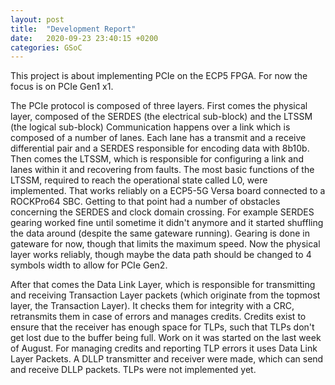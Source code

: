 ```yaml
---
layout: post
title:  "Development Report"
date:   2020-09-23 23:40:15 +0200
categories: GSoC
---
```


This project is about implementing PCIe on the ECP5 FPGA.
For now the focus is on PCIe Gen1 x1.

The PCIe protocol is composed of three layers.
First comes the physical layer, composed of the SERDES (the electrical sub-block) and the LTSSM (the logical sub-block)
Communication happens over a link which is composed of a number of lanes.
Each lane has a transmit and a receive differential pair and a SERDES responsible for encoding data with 8b10b.
Then comes the LTSSM, which is responsible for configuring a link and lanes within it and recovering from faults.
The most basic functions of the LTSSM, required to reach the operational state called L0, were implemented.
That works reliably on a ECP5-5G Versa board connected to a ROCKPro64 SBC.
Getting to that point had a number of obstacles concerning the SERDES and clock domain crossing.
For example SERDES gearing worked fine until sometime it didn't anymore and it started shuffling the data around (despite the same gateware running).
Gearing is done in gateware for now, though that limits the maximum speed.
Now the physical layer works reliably, though maybe the data path should be changed to 4 symbols width to allow for PCIe Gen2.

After that comes the Data Link Layer, which is responsible for transmitting and receiving Transaction Layer packets (which originate from the topmost layer, the Transaction Layer).
It checks them for integrity with a CRC, retransmits them in case of errors and manages credits.
Credits exist to ensure that the receiver has enough space for TLPs, such that TLPs don't get lost due to the buffer being full.
Work on it was started on the last week of August.
For managing credits and reporting TLP errors it uses Data Link Layer Packets.
A DLLP transmitter and receiver were made, which can send and receive DLLP packets.
TLPs were not implemented yet.

[git]: https://github.com/ECP5-PCIe/ECP5-PCIe
